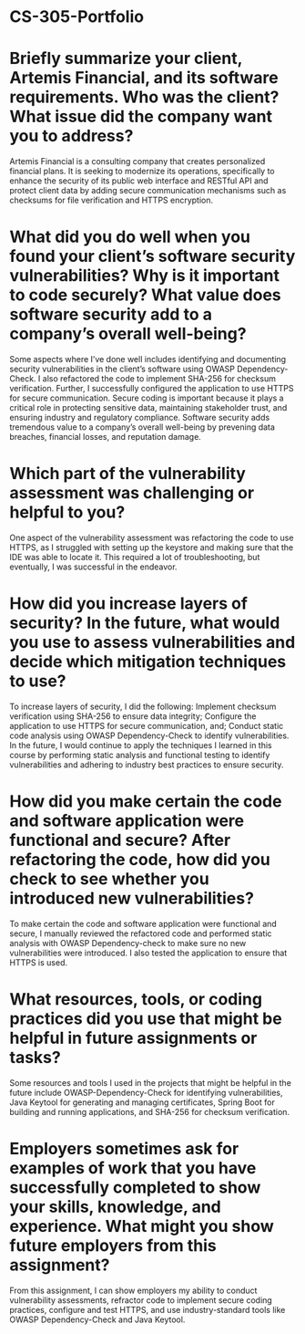 # CS-305-Portfolio
# Briefly summarize your client, Artemis Financial, and its software requirements. Who was the client? What issue did the company want you to address?
Artemis Financial is a consulting company that creates personalized financial plans. It is seeking to modernize its operations, specifically to enhance the security of its public web interface and RESTful API and protect client data by adding secure communication mechanisms such as checksums for file verification and HTTPS encryption. 

# What did you do well when you found your client’s software security vulnerabilities? Why is it important to code securely? What value does software security add to a company’s overall well-being?

Some aspects where I’ve done well includes identifying and documenting security vulnerabilities in the client’s software using OWASP Dependency-Check. I also refactored  the code to implement SHA-256 for checksum verification. Further, I successfully configured the application to use HTTPS for secure communication. 
Secure coding is important because it plays a critical role in protecting sensitive data, maintaining stakeholder trust, and ensuring industry and regulatory compliance. Software security adds tremendous value to a company’s overall well-being by prevening data breaches, financial losses, and reputation damage. 

# Which part of the vulnerability assessment was challenging or helpful to you?
One aspect of the vulnerability assessment was refactoring the code to use HTTPS, as I struggled with setting up the keystore and making sure that the IDE was able to locate it. This required a lot of troubleshooting, but eventually, I was successful in the endeavor. 

# How did you increase layers of security? In the future, what would you use to assess vulnerabilities and decide which mitigation techniques to use?
To increase layers of security, I did the following: Implement checksum verification using SHA-256 to ensure data integrity; Configure the application to use HTTPS for secure communication, and; Conduct static code analysis using OWASP Dependency-Check to identify vulnerabilities. In the future, I would continue to apply the techniques I learned in this course by performing static analysis and functional testing to identify vulnerabilities and adhering to industry best practices to ensure security. 

# How did you make certain the code and software application were functional and secure? After refactoring the code, how did you check to see whether you introduced new vulnerabilities?
To make certain the code and software application were functional and secure, I manually reviewed the refactored code and performed static analysis with OWASP Dependency-check to make sure no new vulnerabilities were introduced. I also tested the application to ensure that HTTPS is used.
# What resources, tools, or coding practices did you use that might be helpful in future assignments or tasks?
Some resources and tools I used in the projects that might be helpful in the future include OWASP-Dependency-Check for identifying vulnerabilities, Java Keytool for generating and managing certificates, Spring Boot for building and running applications, and SHA-256 for checksum verification. 

# Employers sometimes ask for examples of work that you have successfully completed to show your skills, knowledge, and experience. What might you show future employers from this assignment?
From this assignment, I can show employers my ability to conduct vulnerability assessments, refractor code to implement secure coding practices, configure and test HTTPS, and use industry-standard tools like OWASP Dependency-Check and Java Keytool. 
